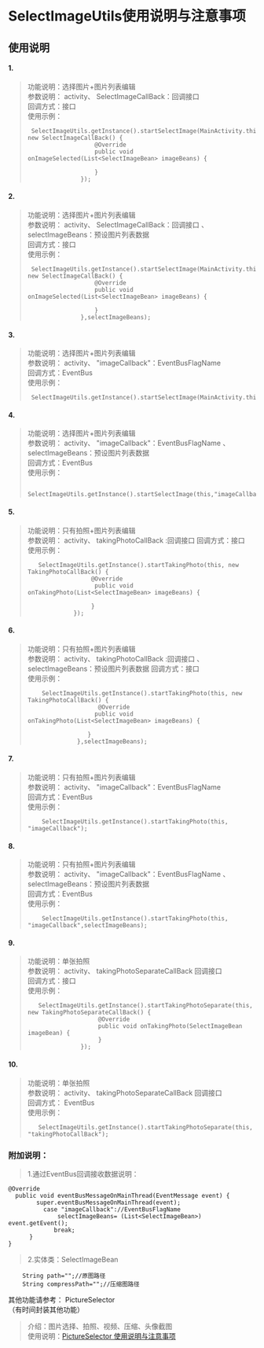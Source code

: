 # SelectImageUtils使用说明与注意事项
## 使用说明  
#### 1.
>  功能说明：选择图片+图片列表编辑  
>  参数说明： activity、   SelectImageCallBack：回调接口  
>  回调方式：接口  
>  使用示例：
> ```
>  SelectImageUtils.getInstance().startSelectImage(MainActivity.this, new SelectImageCallBack() {
>                    @Override
>                    public void onImageSelected(List<SelectImageBean> imageBeans) {
>                        
>                    }
>                });
>```
#### 2.
>  功能说明：选择图片+图片列表编辑  
>  参数说明： activity、   SelectImageCallBack：回调接口  、selectImageBeans：预设图片列表数据  
>  回调方式：接口  
>  使用示例：
> ```
>  SelectImageUtils.getInstance().startSelectImage(MainActivity.this, new SelectImageCallBack() {
>                    @Override
>                    public void onImageSelected(List<SelectImageBean> imageBeans) {
>                        
>                    }
>                },selectImageBeans);
>```
#### 3.
>  功能说明：选择图片+图片列表编辑  
>  参数说明： activity、   "imageCallback"：EventBusFlagName  
>  回调方式：EventBus  
>  使用示例：
> ```
>  SelectImageUtils.getInstance().startSelectImage(MainActivity.this,"imageCallback");
>```
#### 4.
>  功能说明：选择图片+图片列表编辑  
>  参数说明： activity、   "imageCallback"：EventBusFlagName 、selectImageBeans：预设图片列表数据  
>  回调方式：EventBus  
>  使用示例：
> ```
>  SelectImageUtils.getInstance().startSelectImage(this,"imageCallback",selectImageBeans);
>```

#### 5.
>  功能说明：只有拍照+图片列表编辑  
>  参数说明： activity、    takingPhotoCallBack :回调接口
>  回调方式：接口  
>  使用示例：
> ```
 >    SelectImageUtils.getInstance().startTakingPhoto(this, new TakingPhotoCallBack() {
 >                   @Override
 >                    public void onTakingPhoto(List<SelectImageBean> imageBeans) {
 >                       
 >                   }
 >              });
>```

#### 6.
>  功能说明：只有拍照+图片列表编辑  
>  参数说明： activity、    takingPhotoCallBack :回调接口  、selectImageBeans：预设图片列表数据
>  回调方式：接口  
>  使用示例：
> ```
>     SelectImageUtils.getInstance().startTakingPhoto(this, new TakingPhotoCallBack() {
>                     @Override
>                    public void onTakingPhoto(List<SelectImageBean> imageBeans) {
>                       
>                  }
  >               },selectImageBeans);
>```

#### 7.
>  功能说明：只有拍照+图片列表编辑  
>  参数说明： activity、   "imageCallback"：EventBusFlagName  
>  回调方式：EventBus  
>  使用示例：
> ```
>     SelectImageUtils.getInstance().startTakingPhoto(this, "imageCallback");
>```

#### 8.
>  功能说明：只有拍照+图片列表编辑  
>  参数说明： activity、   "imageCallback"：EventBusFlagName 、selectImageBeans：预设图片列表数据  
>  回调方式：EventBus  
>  使用示例：
> ```
>     SelectImageUtils.getInstance().startTakingPhoto(this, "imageCallback",selectImageBeans);
>```
#### 9.
>  功能说明：单张拍照  
>  参数说明： activity、   takingPhotoSeparateCallBack  回调接口  
>  回调方式：接口  
>  使用示例：
> ```
>    SelectImageUtils.getInstance().startTakingPhotoSeparate(this, new TakingPhotoSeparateCallBack() {
>                     @Override
>                     public void onTakingPhoto(SelectImageBean imageBean) {     
>                     }
 >                });
>```

#### 10.
>  功能说明：单张拍照  
>  参数说明： activity、   takingPhotoSeparateCallBack  回调接口  
>  回调方式： EventBus  
>  使用示例：
> ```
>    SelectImageUtils.getInstance().startTakingPhotoSeparate(this, "takingPhotoCallBack");
>```


### 附加说明：
 > 1.通过EventBus回调接收数据说明：  
 ```  
 @Override
   public void eventBusMessageOnMainThread(EventMessage event) {
         super.eventBusMessageOnMainThread(event);  
           case "imageCallback"://EventBusFlagName
               selectImageBeans= (List<SelectImageBean>) event.getEvent();              
              break;
       }
 }
  ```
  >2.实体类：SelectImageBean  
 ``` 
     String path="";//原图路径  
     String compressPath="";//压缩图路径
 ```
 
 
 其他功能请参考： PictureSelector <br>（有时间封装其他功能）
>介绍：图片选择、拍照、视频、压缩、头像截图  <br>
>使用说明：[PictureSelector 使用说明与注意事项](README_PictureSelector.md)
